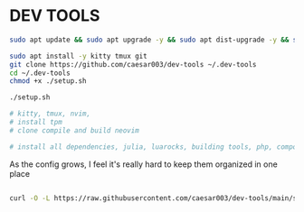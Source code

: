 # DEV TOOLS

```sh
sudo apt update && sudo apt upgrade -y && sudo apt dist-upgrade -y && sudo apt autoremove -y

sudo apt install -y kitty tmux git
git clone https://github.com/caesar003/dev-tools ~/.dev-tools
cd ~/.dev-tools
chmod +x ./setup.sh

./setup.sh

# kitty, tmux, nvim,
# install tpm
# clone compile and build neovim

# install all dependencies, julia, luarocks, building tools, php, composer, python, nodejs


```

As the config grows, I feel it's really hard to keep them organized in one place


```sh

curl -O -L https://raw.githubusercontent.com/caesar003/dev-tools/main/setup.sh
```
